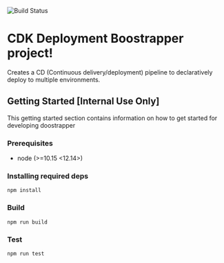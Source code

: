 
![Build Status](https://github.com/nextfaze/doostrapper/workflows/ci/badge.svg)

# CDK Deployment Boostrapper project!

Creates a CD (Continuous delivery/deployment) pipeline to declaratively deploy to multiple environments.

## Getting Started [Internal Use Only]

This getting started section contains information on how to get started for developing doostrapper

### Prerequisites

- node (>=10.15 <12.14>)

### Installing required deps

`npm install`

### Build

`npm run build`

### Test

`npm run test`
